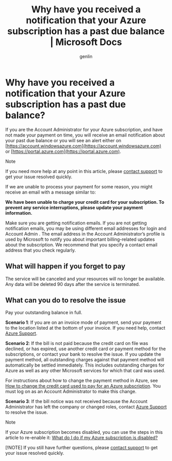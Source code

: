 ﻿---
title: Why have you received a notification that your Azure subscription has a past due balance | Microsoft Docs
description: Describes how to make payment if your Azure subscription has a past due balance
services: ''
documentationcenter: ''
author: genlin
manager: mbaldwin
editor: ''
tags: billing

ms.assetid: d0b88c92-fb9d-4d12-931b-c26104ad63e9
ms.service: billing
ms.workload: na
ms.tgt_pltfrm: na
ms.devlang: na
ms.topic: article
ms.date: 10/18/2016
ms.author: genli

---
# Why have you received a notification that your Azure subscription has a past due balance?
If you are the Account Administrator for your Azure subscription, and have not made your payment on time, you will receive an email notification about your past due balance or you will see an alert either on [https://account.windowsazure.com](https://account.windowsazure.com) or [https://portal.azure.com](https://portal.azure.com).

> [!NOTE]
> If you need more help at any point in this article, please [contact support](https://portal.azure.com/?#blade/Microsoft_Azure_Support/HelpAndSupportBlade) to get your issue resolved quickly.
> 
> 

If we are unable to process your payment for some reason, you might receive an email with a message similar to:

**We have been unable to charge your credit card for your subscription. To prevent any service interruptions, please update your payment information.**

Make sure you are getting notification emails. If you are not getting notification emails, you may be using different email addresses for login and Account Admin . The email address in the Account Administrator’s profile is used by Microsoft to notify you about important billing-related updates about the subscription. We recommend that you specify a contact email address that you check regularly.

## What will happen if you forget to pay
The service will be canceled and your resources will no longer be available. Any data will be deleted 90 days after the service is terminated.

## What can you do to resolve the issue
Pay your outstanding balance in full.

**Scenario 1**: If you are on an invoice mode of payment, send your payment to the location listed at the bottom of your invoice. If you need help, contact [Azure Support](https://portal.azure.com/#blade/Microsoft_Azure_Support/HelpAndSupportBlade).

**Scenario 2**: If the bill is not paid because the credit card on file was declined, or has expired, use another credit card or payment method for the subscriptions, or contact your bank to resolve the issue. If you update the payment method, all outstanding charges against that payment method will automatically be settled immediately. This includes outstanding charges for Azure as well as any other Microsoft services for which that card was used.

For instructions about how to change the payment method in Azure, see [How to change the credit card used to pay for an Azure subscription](billing-how-to-change-credit-card.md). You must log on as an Account Administrator to make this change.

**Scenario 3**:  If the bill notice was not received because the Account Administrator has left the company or changed roles, contact [Azure Support](https://portal.azure.com/#blade/Microsoft_Azure_Support/HelpAndSupportBlade) to resolve the issue.

> [!NOTE]
> If your Azure subscription becomes disabled, you can use the steps in this article to re-enable it: [What do I do if my Azure subscription is disabled?](billing-subscription-become-disable.md)
> 
> [!NOTE]
> If you still have further questions, please [contact support](https://portal.azure.com/?#blade/Microsoft_Azure_Support/HelpAndSupportBlade) to get your issue resolved quickly.
> 
> 

